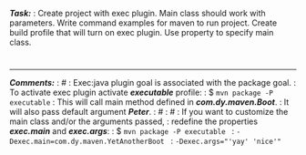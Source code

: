 ***Task:***
: Create project with exec plugin. Main class should work with parameters. Write command examples for maven to run project. Create build profile that will turn on exec plugin. Use property to specify main class.
#
***
***Comments:***
: #
: Exec:java plugin goal is associated with the package goal. 
: To activate exec plugin activate ***executable*** profile: 
: $ ```mvn package -P executable```
: This will call main method defined in ***com.dy.maven.Boot***.
: It will also pass default argument ***Peter***.
: #
: #
: If you want to customize the main class and/or the arguments passed, 
: redefine the properties ***exec.main*** and ***exec.args***:
: $ ```mvn package -P executable ```
: ```-Dexec.main=com.dy.maven.YetAnotherBoot ```
: ```-Dexec.args="'yay' 'nice'"```